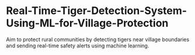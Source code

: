 # Real-Time-Tiger-Detection-System-Using-ML-for-Village-Protection
Aim to protect rural communities by detecting tigers near village boundaries and sending real-time safety alerts using machine learning.
